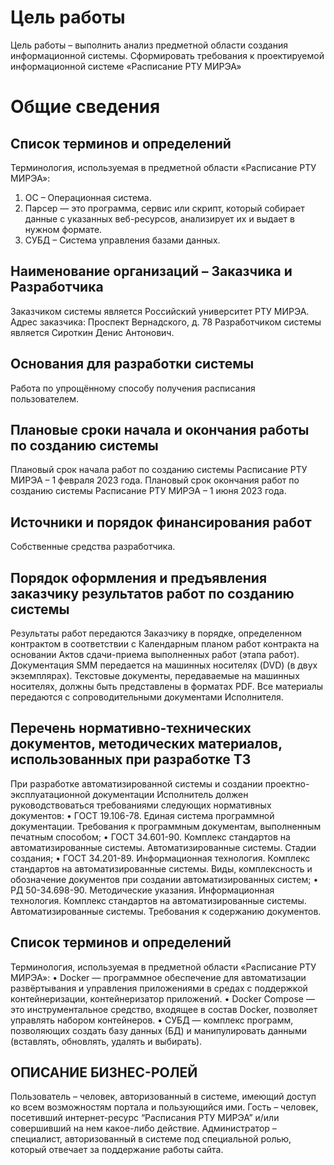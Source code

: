 # Цель работы
Цель работы – выполнить анализ предметной области создания информационной системы. Сформировать требования к проектируемой информационной системе «Расписание РТУ МИРЭА»
# Общие сведения
## Список терминов и определений
Терминология, используемая в предметной области «Расписание РТУ МИРЭА»:
1.	ОС – Операционная система.
2.	Парсер — это программа, сервис или скрипт, который собирает данные с указанных веб-ресурсов, анализирует их и выдает в нужном формате.
3.	СУБД – Система управления базами данных.
## Наименование организаций – Заказчика и Разработчика
Заказчиком системы является Российский университет РТУ МИРЭА.
Адрес заказчика: Проспект Вернадского, д. 78
Разработчиком системы является Сироткин Денис Антонович.
## Основания для разработки системы
Работа по упрощённому способу получения расписания пользователем.
## Плановые сроки начала и окончания работы по созданию системы
Плановый срок начала работ по созданию системы Расписание РТУ МИРЭА – 1 февраля 2023 года.
Плановый срок окончания работ по созданию системы Расписание РТУ МИРЭА – 1 июня 2023 года.
## Источники и порядок финансирования работ
Собственные средства разработчика.
## Порядок оформления и предъявления заказчику результатов работ по созданию системы
Результаты работ передаются Заказчику в порядке, определенном контрактом в соответствии с Календарным планом работ контракта на основании Актов сдачи-приема выполненных работ (этапа работ).
Документация SMM передается на машинных носителях (DVD) (в двух экземплярах). Текстовые документы, передаваемые на машинных носителях, должны быть представлены в форматах PDF.
Все материалы передаются с сопроводительными документами Исполнителя.
## Перечень нормативно-технических документов, методических материалов, использованных при разработке ТЗ
При разработке автоматизированной системы и создании проектно-эксплуатационной документации Исполнитель должен руководствоваться требованиями следующих нормативных документов:
•	ГОСТ 19.106-78. Единая система программной документации. Требования к программным документам, выполненным печатным способом;
•	ГОСТ 34.601-90. Комплекс стандартов на автоматизированные системы. Автоматизированные системы. Стадии создания;
•	ГОСТ 34.201-89. Информационная технология. Комплекс стандартов на автоматизированные системы. Виды, комплексность и обозначение документов при создании автоматизированных систем;
•	РД 50-34.698-90. Методические указания. Информационная технология. Комплекс стандартов на автоматизированные системы. Автоматизированные системы. Требования к содержанию документов.
## Список терминов и определений
Терминология, используемая в предметной области «Расписание РТУ МИРЭА»:
•	Docker — программное обеспечение для автоматизации развёртывания и управления приложениями в средах с поддержкой контейнеризации, контейнеризатор приложений.
•	Docker Compose — это инструментальное средство, входящее в состав Docker, позволяет управлять набором контейнеров.
•	СУБД — комплекс программ, позволяющих создать базу данных (БД) и манипулировать данными (вставлять, обновлять, удалять и выбирать).
## ОПИСАНИЕ БИЗНЕС-РОЛЕЙ
Пользователь – человек, авторизованный в системе, имеющий доступ ко всем возможностям портала и пользующийся ими.
Гость – человек, посетивший интернет-ресурс “Расписания РТУ МИРЭА” и/или совершивший на нем какое-либо действие.
Администратор – специалист, авторизованный в системе под специальной ролью, который отвечает за поддержание работы
сайта.
